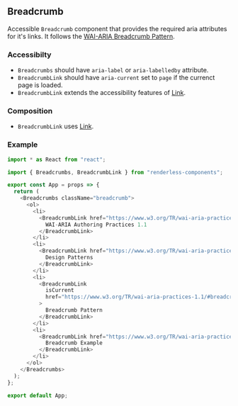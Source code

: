 ## Breadcrumb

Accessible `Breadcrumb` component that provides the required aria attributes for
it's links. It follows the
[WAI-ARIA Breadcrumb Pattern](https://www.w3.org/TR/wai-aria-practices-1.2/#breadcrumb).

### Accessibilty

- `Breadcrumbs` should have `aria-label` or `aria-labelledby` attribute.
- `BreadcrumbLink` should have `aria-current` set to `page` if the currenct page
  is loaded.
- `BreadcrumbLink` extends the accessibility features of [Link](#Link).

### Composition

- `BreadcrumbLink` uses [Link](#Link).

### Example

```js
import * as React from "react";

import { Breadcrumbs, BreadcrumbLink } from "renderless-components";

export const App = props => {
  return (
    <Breadcrumbs className="breadcrumb">
      <ol>
        <li>
          <BreadcrumbLink href="https://www.w3.org/TR/wai-aria-practices-1.1/">
            WAI-ARIA Authoring Practices 1.1
          </BreadcrumbLink>
        </li>
        <li>
          <BreadcrumbLink href="https://www.w3.org/TR/wai-aria-practices-1.1/#aria_ex">
            Design Patterns
          </BreadcrumbLink>
        </li>
        <li>
          <BreadcrumbLink
            isCurrent
            href="https://www.w3.org/TR/wai-aria-practices-1.1/#breadcrumb"
          >
            Breadcrumb Pattern
          </BreadcrumbLink>
        </li>
        <li>
          <BreadcrumbLink href="https://www.w3.org/TR/wai-aria-practices-1.1/examples/breadcrumb/index.html">
            Breadcrumb Example
          </BreadcrumbLink>
        </li>
      </ol>
    </Breadcrumbs>
  );
};

export default App;
```
